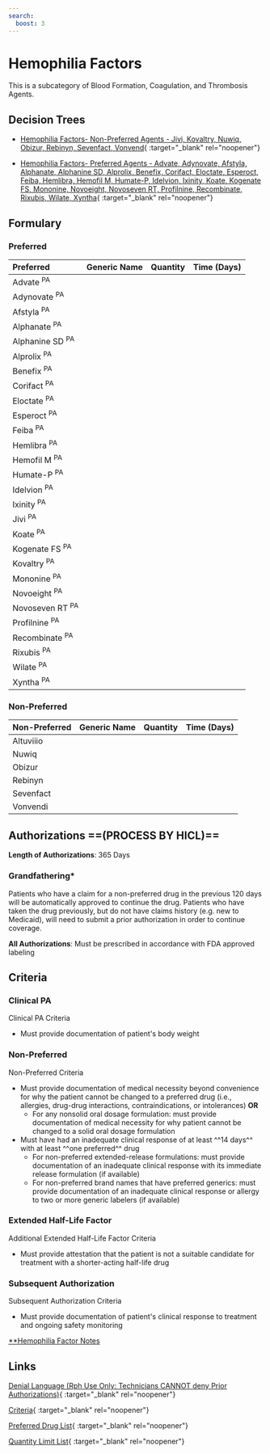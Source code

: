 ```yaml
---
search:
  boost: 3
---
```


# Hemophilia Factors

This is a subcategory of Blood Formation, Coagulation, and Thrombosis Agents.

## Decision Trees

- [Hemophilia Factors- Non-Preferred Agents - Jivi, Kovaltry, Nuwiq, Obizur, Rebinyn, Sevenfact, Vonvend](https://forms.office.com/Pages/ResponsePage.aspx?id=nPhjxpvvj0G9PUHkbAzgaN9UYz8EqmlIs3_TYn4TbXBUM1BBQTRMMFJDRUE1WFFHMDZZQ0FUOFdJTyQlQCN0PWcu){ :target="_blank" rel="noopener"}

- [Hemophilia Factors- Preferred Agents - Advate, Adynovate, Afstyla, Alphanate, Alphanine SD, Alprolix, Benefix, Corifact, Eloctate, Esperoct, Feiba, Hemlibra, Hemofil M, Humate-P, Idelvion, Ixinity, Koate, Kogenate FS, Mononine, Novoeight, Novoseven RT, Profilnine, Recombinate, Rixubis, Wilate, Xyntha](https://forms.office.com/Pages/ResponsePage.aspx?id=nPhjxpvvj0G9PUHkbAzgaN9UYz8EqmlIs3_TYn4TbXBUMVVWN0oyWjhPODRFR0E1TVpCVk9KSk83MSQlQCN0PWcu){ :target="_blank" rel="noopener"}

## Formulary

### Preferred

| Preferred                  | Generic Name | Quantity | Time (Days) |
|:---------------------------|:-------------|:--------:|:-----------:|
| Advate <sup>PA</sup>       |              |          |             |
| Adynovate <sup>PA</sup>    |              |          |             |
| Afstyla <sup>PA</sup>      |              |          |             |
| Alphanate <sup>PA</sup>    |              |          |             |
| Alphanine SD <sup>PA</sup> |              |          |             |
| Alprolix <sup>PA</sup>     |              |          |             |
| Benefix <sup>PA</sup>      |              |          |             |
| Corifact <sup>PA</sup>     |              |          |             |
| Eloctate <sup>PA</sup>     |              |          |             |
| Esperoct <sup>PA</sup>     |              |          |             |
| Feiba <sup>PA</sup>        |              |          |             |
| Hemlibra <sup>PA</sup>     |              |          |             |
| Hemofil M <sup>PA</sup>    |              |          |             |
| Humate-P <sup>PA</sup>     |              |          |             |
| Idelvion <sup>PA</sup>     |              |          |             |
| Ixinity <sup>PA</sup>      |              |          |             |
| Jivi <sup>PA</sup>         |              |          |             |
| Koate <sup>PA</sup>        |              |          |             |
| Kogenate FS <sup>PA</sup>  |              |          |             |
| Kovaltry <sup>PA</sup>     |              |          |             |
| Mononine <sup>PA</sup>     |              |          |             |
| Novoeight <sup>PA</sup>    |              |          |             |
| Novoseven RT <sup>PA</sup> |              |          |             |
| Profilnine <sup>PA</sup>   |              |          |             |
| Recombinate <sup>PA</sup>  |              |          |             |
| Rixubis <sup>PA</sup>      |              |          |             |
| Wilate <sup>PA</sup>       |              |          |             |
| Xyntha <sup>PA</sup>       |              |          |             |

### Non-Preferred

| Non-Preferred           | Generic Name | Quantity | Time (Days) |
|:------------------------|:-------------|:--------:|:-----------:|
| Altuviiio               |              |          |             |
| Nuwiq                   |              |          |             |
| Obizur                  |              |          |             |
| Rebinyn                 |              |          |             |
| Sevenfact               |              |          |             |
| Vonvendi                |              |          |             |

## Authorizations  ==(PROCESS BY HICL)==

**Length of Authorizations**: 365 Days

### Grandfathering*

Patients who have a claim for a non-preferred drug in the previous 120 days will be automatically approved to continue the drug. Patients who have taken the drug previously, but do not have claims history (e.g. new to Medicaid), will need to submit a prior authorization in order to continue coverage.

**All Authorizations**: Must be prescribed in accordance with FDA approved labeling

## Criteria

### Clinical PA

Clinical PA Criteria

- Must provide documentation of patient's body weight

### Non-Preferred 

Non-Preferred Criteria

- Must provide documentation of medical necessity beyond convenience for why the patient cannot be changed to a preferred drug (i.e., allergies, drug-drug interactions, contraindications, or intolerances) **OR**
    - For any nonsolid oral dosage formulation: must provide documentation of medical necessity for why patient cannot be changed to a solid oral dosage formulation
- Must have had an inadequate clinical response of at least ^^14 days^^ with at least ^^one preferred^^ drug
    - For non-preferred extended-release formulations: must provide documentation of an inadequate clinical response with its immediate release formulation (if available)
    - For non-preferred brand names that have preferred generics: must provide documentation of an inadequate clinical response or allergy to two or more generic labelers (if available)

### Extended Half-Life Factor

Additional Extended Half-Life Factor Criteria

- Must provide attestation that the patient is not a suitable candidate for treatment with a shorter-acting half-life drug

### Subsequent Authorization

Subsequent Authorization Criteria

- Must provide documentation of patient's clinical response to treatment and ongoing safety monitoring

[**Hemophilia Factor Notes](https://special-spoon-f542dccd.pages.github.io/Pharmacist%20Reference%20Guide/Clinical%20and%20PA%20Notes/Hemophilia%20Factors/Hemophilia%20Factor%20Notes/?h=hemo)

## Links

[Denial Language (Rph Use Only: Technicians CANNOT deny Prior Authorizations)](https://mygainwell-my.sharepoint.com.mcas.ms/:w:/r/personal/rachel_carpenter_gainwelltechnologies_com/_layouts/15/Doc.aspx?sourcedoc=%7B73347C85-1D40-4514-80E9-9628185B51B4%7D&file=Denial%20Language%20Updated%2001012024.docx&action=embedview&mobiledirect=true&wdStartOn=9){ :target="_blank" rel="noopener"}

[Criteria](https://spbm.medicaid.ohio.gov/SPDocumentLibrary/DocumentLibrary/UPDL/UPDL%20criteria%20effective%2001.01.2024.pdf#page=15){ :target="_blank" rel="noopener"}

[Preferred Drug List](https://spbm.medicaid.ohio.gov/SPDocumentLibrary/DocumentLibrary/UPDL/UPDL%20effective%2001.01.2024.pdf#page=9){ :target="_blank" rel="noopener"}

[Quantity Limit List](https://spbm.medicaid.ohio.gov/SPDocumentLibrary/DocumentLibrary/UPDL/Quantity%20Limits.pdf){ :target="_blank" rel="noopener"}
